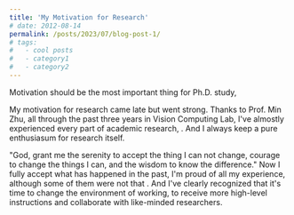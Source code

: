 ```yaml
---
title: 'My Motivation for Research'
# date: 2012-08-14
permalink: /posts/2023/07/blog-post-1/
# tags:
#   - cool posts
#   - category1
#   - category2
---
```


Motivation should be the most important thing for Ph.D. study, 

My motivation for research came late but went strong. Thanks to Prof. Min Zhu, all through the past three years in Vision Computing Lab, I've almostly experienced every part of academic research, . And I always keep a pure enthusiasum for research itself.  

"God, grant me the serenity to accept the thing I can not change, courage to change the things I can, and the wisdom to know the difference." Now I fully accept what has happened in the past, I'm proud of all my experience, although some of them were not that . And I've clearly recognized that it's time to change the environment of working, to receive more high-level instructions and collaborate with like-minded researchers.  

<!-- Headings are cool
======

You can have many headings
======

Aren't headings cool?
------ -->